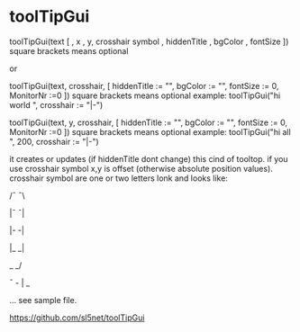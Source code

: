 # toolTipGui

toolTipGui(text [ , x , y, crosshair symbol , hiddenTitle , bgColor , fontSize ])
square brackets means optional

or

toolTipGui(text, crosshair, [ hiddenTitle := "", bgColor := "", fontSize := 0, MonitorNr :=0 ])
square brackets means optional
example: toolTipGui("hi world ", crosshair := "|-")

toolTipGui(text, y, crosshair, [ hiddenTitle := "", bgColor := "", fontSize := 0, MonitorNr :=0 ])
square brackets means optional
example: toolTipGui("hi all ", 200, crosshair := "|-")

it creates or updates (if hiddenTitle dont change) this cind of tooltop.
if you use crosshair symbol
x,y is offset (otherwise absolute position values).
crosshair symbol are one or two letters lonk and looks like:

/¯ ¯\

|¯ ¯| 

|- -| 

|_ _| 

\_ _/ 

¯ - | _ 

... see sample file.

https://github.com/sl5net/toolTipGui